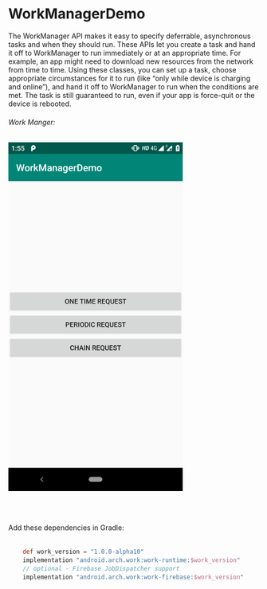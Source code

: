 # WorkManagerDemo

The WorkManager API makes it easy to specify deferrable, asynchronous tasks and when they should run. These APIs let you create a task and hand it off to WorkManager to run immediately or at an appropriate time. For example, an app might need to download new resources from the network from time to time. Using these classes, you can set up a task, choose appropriate circumstances for it to run (like “only while device is charging and online”), and hand it off to WorkManager to run when the conditions are met. The task is still guaranteed to run, even if your app is force-quit or the device is rebooted.

###### Work Manger:
<p align="left">
  <img src="https://github.com/deepshooter/WorkManagerDemo/blob/master/screenshot/screen1.png" width="350"/>
</p><br /><br />


Add these dependencies in Gradle:

```gradle

    def work_version = "1.0.0-alpha10"
    implementation "android.arch.work:work-runtime:$work_version"
    // optional - Firebase JobDispatcher support
    implementation "android.arch.work:work-firebase:$work_version"
  
  ```
